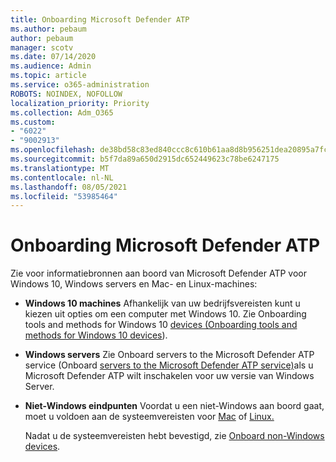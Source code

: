 ```yaml
---
title: Onboarding Microsoft Defender ATP
ms.author: pebaum
author: pebaum
manager: scotv
ms.date: 07/14/2020
ms.audience: Admin
ms.topic: article
ms.service: o365-administration
ROBOTS: NOINDEX, NOFOLLOW
localization_priority: Priority
ms.collection: Adm_O365
ms.custom:
- "6022"
- "9002913"
ms.openlocfilehash: de38bd58c83ed840ccc8c610b61aa8d8b956251dea20895a7fc0e193d11585df
ms.sourcegitcommit: b5f7da89a650d2915dc652449623c78be6247175
ms.translationtype: MT
ms.contentlocale: nl-NL
ms.lasthandoff: 08/05/2021
ms.locfileid: "53985464"
---
```

# <a name="onboarding-microsoft-defender-atp"></a>Onboarding Microsoft Defender ATP

Zie voor informatiebronnen aan boord van Microsoft Defender ATP voor Windows 10, Windows servers en Mac- en Linux-machines: 

- **Windows 10 machines** Afhankelijk van uw bedrijfsvereisten kunt u kiezen uit opties om een computer met Windows 10. Zie Onboarding tools and methods for Windows 10 [devices (Onboarding tools and methods for Windows 10 devices](/windows/security/threat-protection/microsoft-defender-atp/configure-endpoints)). 

- **Windows servers** Zie Onboard servers to the Microsoft Defender ATP service (Onboard [servers to the Microsoft Defender ATP service)](/windows/security/threat-protection/microsoft-defender-atp/configure-server-endpoints)als u Microsoft Defender ATP wilt inschakelen voor uw versie van Windows Server.

- **Niet-Windows eindpunten**  Voordat u een niet-Windows aan boord gaat, moet u voldoen aan de systeemvereisten voor [Mac](/windows/security/threat-protection/microsoft-defender-atp/microsoft-defender-atp-mac#system-requirements) of [Linux.](/windows/security/threat-protection/microsoft-defender-atp/microsoft-defender-atp-linux#system-requirements)

    Nadat u de systeemvereisten hebt bevestigd, zie [Onboard non-Windows devices](/windows/security/threat-protection/microsoft-defender-atp/configure-endpoints-non-windows#onboarding-non-windows-machines).